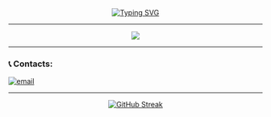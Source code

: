
<div align="center" >
  <a href="https://git.io/typing-svg"><img src="https://readme-typing-svg.herokuapp.com?font=Fira+Code&pause=1000&color=F7631D&background=149CFF2C&center=true&vCenter=true&width=435&lines=Ol%C3%A1!+Seja+bem+vindo+ao+meu+perfil!+++++++++++++" alt="Typing SVG" /></a>  
</div>

<hr />

<p align="center" >
  <img src="https://spotify-github-profile.vercel.app/api/view?uid=22ebbk2ipti2nu4bqea43qzny&cover_image=true&theme=default" />
</p>
<hr />


### :telephone_receiver: Contacts: 
<div align="left">
  <a href="mailto:leorogelio1202@gmail.com"><img src="https://img.icons8.com/color/32/000000/gmail.png" alt="email"/></a>
</div>
<hr />

<div align="center">

[![GitHub Streak](http://github-readme-streak-stats.herokuapp.com?user=LeoRogelioSilva&theme=dracula&date_format=j%20M%5B%20Y%5D)](https://git.io/streak-stats)

</div>
